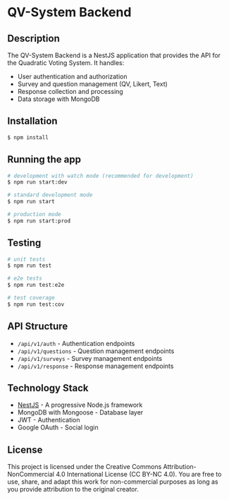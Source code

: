 # QV-System Backend

## Description

The QV-System Backend is a NestJS application that provides the API for the Quadratic Voting System. It handles:

- User authentication and authorization
- Survey and question management (QV, Likert, Text)
- Response collection and processing
- Data storage with MongoDB

## Installation

```bash
$ npm install
```

## Running the app

```bash
# development with watch mode (recommended for development)
$ npm run start:dev

# standard development mode
$ npm run start

# production mode
$ npm run start:prod
```

## Testing

```bash
# unit tests
$ npm run test

# e2e tests
$ npm run test:e2e

# test coverage
$ npm run test:cov
```

## API Structure

- `/api/v1/auth` - Authentication endpoints
- `/api/v1/questions` - Question management endpoints
- `/api/v1/surveys` - Survey management endpoints
- `/api/v1/response` - Response management endpoints

## Technology Stack

- [NestJS](https://nestjs.com/) - A progressive Node.js framework
- MongoDB with Mongoose - Database layer
- JWT - Authentication
- Google OAuth - Social login

## License

This project is licensed under the Creative Commons Attribution-NonCommercial 4.0 International License (CC BY-NC 4.0). You are free to use, share, and adapt this work for non-commercial purposes as long as you provide attribution to the original creator.